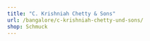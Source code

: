 ```yaml
---
title: "C. Krishniah Chetty & Sons"
url: /bangalore/c-krishniah-chetty-und-sons/
shop: Schmuck
---
```

